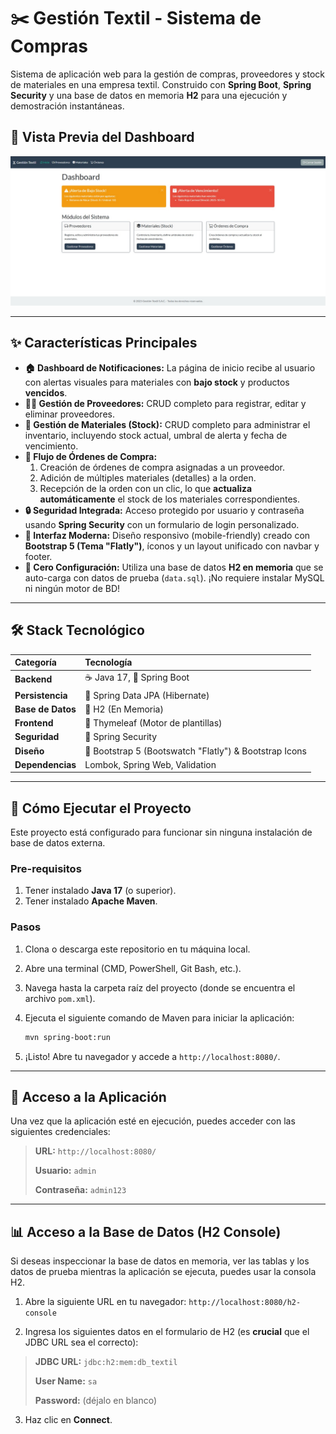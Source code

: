 # ✂️ Gestión Textil - Sistema de Compras

Sistema de aplicación web para la gestión de compras, proveedores y stock de materiales en una empresa textil. Construido con **Spring Boot**, **Spring Security** y una base de datos en memoria **H2** para una ejecución y demostración instantáneas.

## 📸 Vista Previa del Dashboard

![Vista previa del Dashboard de Gestión Textil](img/dashboard.png)

---

## ✨ Características Principales

* **🏠 Dashboard de Notificaciones:** La página de inicio recibe al usuario con alertas visuales para materiales con **bajo stock** y productos **vencidos**.
* **🧑‍💼 Gestión de Proveedores:** CRUD completo para registrar, editar y eliminar proveedores.
* **🧵 Gestión de Materiales (Stock):** CRUD completo para administrar el inventario, incluyendo stock actual, umbral de alerta y fecha de vencimiento.
* **🛒 Flujo de Órdenes de Compra:**
    1.  Creación de órdenes de compra asignadas a un proveedor.
    2.  Adición de múltiples materiales (detalles) a la orden.
    3.  Recepción de la orden con un clic, lo que **actualiza automáticamente** el stock de los materiales correspondientes.
* **🔒 Seguridad Integrada:** Acceso protegido por usuario y contraseña usando **Spring Security** con un formulario de login personalizado.
* **🎨 Interfaz Moderna:** Diseño responsivo (mobile-friendly) creado con **Bootstrap 5 (Tema "Flatly")**, íconos y un layout unificado con navbar y footer.
* **🚀 Cero Configuración:** Utiliza una base de datos **H2 en memoria** que se auto-carga con datos de prueba (`data.sql`). ¡No requiere instalar MySQL ni ningún motor de BD!

---

## 🛠️ Stack Tecnológico

| Categoría | Tecnología |
| :--- | :--- |
| **Backend** | ☕ Java 17, 🌱 Spring Boot |
| **Persistencia** | 🍃 Spring Data JPA (Hibernate) |
| **Base de Datos** | 🚀 H2 (En Memoria) |
| **Frontend** | 📄 Thymeleaf (Motor de plantillas) |
| **Seguridad** | 🔐 Spring Security |
| **Diseño** | 💅 Bootstrap 5 (Bootswatch "Flatly") & Bootstrap Icons |
| **Dependencias** | Lombok, Spring Web, Validation |

---

## 🚀 Cómo Ejecutar el Proyecto

Este proyecto está configurado para funcionar sin ninguna instalación de base de datos externa.

### Pre-requisitos

1.  Tener instalado **Java 17** (o superior).
2.  Tener instalado **Apache Maven**.

### Pasos

1.  Clona o descarga este repositorio en tu máquina local.
2.  Abre una terminal (CMD, PowerShell, Git Bash, etc.).
3.  Navega hasta la carpeta raíz del proyecto (donde se encuentra el archivo `pom.xml`).
4.  Ejecuta el siguiente comando de Maven para iniciar la aplicación:

    ```bash
    mvn spring-boot:run
    ```

5.  ¡Listo! Abre tu navegador y accede a `http://localhost:8080/`.

---

## 🔑 Acceso a la Aplicación

Una vez que la aplicación esté en ejecución, puedes acceder con las siguientes credenciales:

> **URL:** `http://localhost:8080/`
>
> **Usuario:** `admin`
>
> **Contraseña:** `admin123`

---

## 📊 Acceso a la Base de Datos (H2 Console)

Si deseas inspeccionar la base de datos en memoria, ver las tablas y los datos de prueba mientras la aplicación se ejecuta, puedes usar la consola H2.

1.  Abre la siguiente URL en tu navegador:
    `http://localhost:8080/h2-console`

2.  Ingresa los siguientes datos en el formulario de H2 (es **crucial** que el JDBC URL sea el correcto):

> **JDBC URL:** `jdbc:h2:mem:db_textil`
>
> **User Name:** `sa`
>
> **Password:** (déjalo en blanco)

3.  Haz clic en **Connect**.
